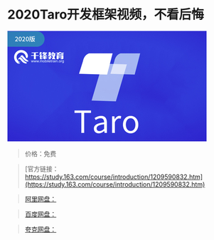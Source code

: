 # 2020Taro开发框架视频，不看后悔

![img](../../../assets/study163/free/a2c2126136334ed6a25be873b07157f9.jpg)

> 价格：免费

> [官方链接：https://study.163.com/course/introduction/1209590832.htm](https://study.163.com/course/introduction/1209590832.htm)

> [阿里网盘：]()

> [百度网盘：]()

> [夸克网盘：]()
